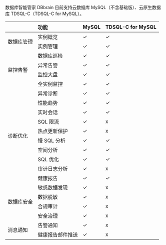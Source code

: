 数据库智能管家 DBbrain 目前支持云数据库 MySQL（不含基础版）、云原生数据库 TDSQL-C（TDSQL-C for MySQL）。

<table>
<thead><tr><th colspan=2>功能</th><th>MySQL</th><th>TDSQL-C for MySQL</th></tr></thead>
<tbody>
<tr>
<td rowspan=2>数据库管理</td>
<td>实例概览</td><td>&#10003;</td><td>&#10003;</td></tr>
<tr>
<td>实例管理</td><td>&#10003;</td><td>&#10003;</td></tr>
<tr>
<td rowspan=4>监控告警</td>
<td>数据库巡检</td><td>&#10003;</td><td>&#10003;</td></tr>
<tr>
<td>异常告警</td><td>&#10003;</td><td>&#10003;</td></tr>
<tr>
<td>监控大盘</td><td>&#10003;</td><td>&#10003;</td></tr>
<tr>
<td>全实例监控</td><td>&#10003;</td><td>&#10003;</td></tr>
<tr>
<td rowspan=10>诊断优化</td>
<td>异常诊断</td><td>&#10003;</td><td>&#10003;</td></tr>
<tr>
<td>性能趋势</td><td>&#10003;</td><td>&#10003;</td></tr>
<tr>
<td>实时会话</td><td>&#10003;</td><td>&#10003;</td></tr>
<tr>
<td>SQL 限流</td><td>&#10003;</td><td>x</td></tr>
<tr>
<td>热点更新保护</td><td>&#10003;</td><td>x</td></tr>
<tr>
<td>慢 SQL 分析</td><td>&#10003;</td><td>&#10003;</td></tr>
<tr>
<td>空间分析</td><td>&#10003;</td><td>&#10003;</td></tr>
<tr>
<td>SQL 优化</td><td>&#10003;</td><td>&#10003;</td></tr>
<tr>
<td>审计日志分析</td><td>&#10003;</td><td>x</td></tr>
<tr>
<td>健康报告</td><td>&#10003;</td><td>&#10003;</td></tr>
<tr>
<td rowspan=4>数据库安全</td>
<td>敏感数据发现</td><td>&#10003;</td><td>x</td></tr>
<tr>
<td>数据脱敏</td><td>&#10003;</td><td>x</td></tr>
<tr>
<td>合规审计</td><td>&#10003;</td><td>x</td></tr>
<tr>
<td>安全治理</td><td>&#10003;</td><td>x</td></tr>
<tr>
<td rowspan=2>消息通知</td>
<td>告警通知</td><td>&#10003;</td><td>x</td></tr>
<tr>
<td>健康报告邮件推送</td><td>&#10003;</td><td>x</td></tr>
</tbody></table>

